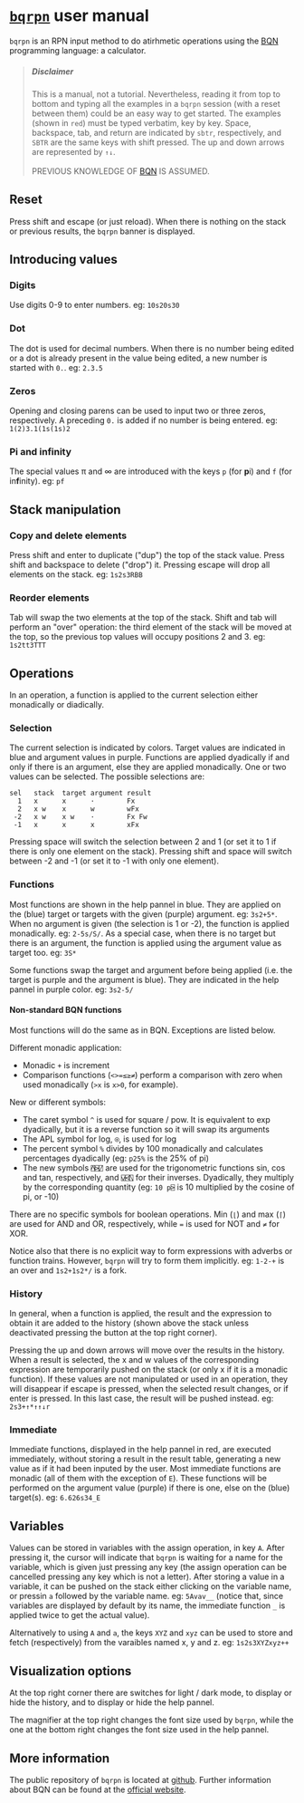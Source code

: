 # [`bqrpn`](https://yiyus.info/bqrpn/) user manual

`bqrpn` is an RPN input method to do atirhmetic operations using the [BQN](https://mlochbaum.github.io/BQN/) programming language: a calculator.

> ##### Disclaimer
>
> This is a manual, not a tutorial. Nevertheless, reading it from top to bottom and typing all the examples in a `bqrpn` session (with a reset between them) could be an easy way to get started. The examples (shown in `red`) must be typed verbatim, key by key. Space, backspace, tab, and return are indicated by `sbtr`, respectively, and `SBTR` are the same keys with shift pressed. The up and down arrows are represented by `↑↓`.
><br><br>
>PREVIOUS KNOWLEDGE OF [BQN](https://mlochbaum.github.io/BQN/) IS ASSUMED.

## Reset

Press shift and escape (or just reload). When there is nothing on the stack or previous results, the `bqrpn` banner is displayed.

## Introducing values

### Digits

Use digits 0-9 to enter numbers. eg: `10s20s30`

### Dot

The dot is used for decimal numbers. When there is no number being edited or a dot is already present in the value being edited, a new number is started with `0.`. eg: `2.3.5`

### Zeros

Opening and closing parens can be used to input two or three zeros, respectively. A preceding `0.` is added if no number is being entered. eg: `1(2)3.1(1s(1s)2`

### Pi and infinity

The special values π and ∞ are introduced with the keys `p` (for **p**i) and `f` (for in**f**inity). eg: `pf`

## Stack manipulation

### Copy and delete elements

Press shift and enter to duplicate ("dup") the top of the stack value. Press shift and backspace to delete ("drop") it. Pressing escape will drop all elements on the stack. eg: `1s2s3RBB`

### Reorder elements

Tab will swap the two elements at the top of the stack. Shift and tab will perform an "over" operation: the third element of the stack will be moved at the top, so the previous top values will occupy positions 2 and 3. eg: `1s2tt3TTT`

## Operations

In an operation, a function is applied to the current selection either monadically or diadically.

### Selection

The current selection is indicated by colors. Target values are indicated in blue and argument values in purple. Functions are applied dyadically if and only if there is an argument, else they are applied monadically. One or two values can be selected. The possible selections are:

    sel   stack  target argument result
      1   x      x      ·        Fx
      2   x w    x      w        wFx
     -2   x w    x w    ·        Fx Fw
     -1   x      x      x        xFx

Pressing space will switch the selection between 2 and 1 (or set it to 1 if there is only one element on the stack). Pressing shift and space will switch between -2 and -1 (or set it to -1 with only one element).

### Functions

Most functions are shown in the help pannel in blue. They are applied on the (blue) target or targets with the given (purple) argument. eg: `3s2+5*`. When no argument is given (the selection is 1 or -2), the function is applied monadically. eg: `2-5s/S/`. As a special case, when there is no target but there is an argument, the function is applied using the argument value as target too. eg: `3S*`

Some functions swap the target and argument before being applied (i.e. the target is purple and the argument is blue). They are indicated in the help pannel in purple color. eg: `3s2-5/`

#### Non-standard BQN functions

Most functions will do the same as in BQN. Exceptions are listed below.

Different monadic application:

- Monadic `+` is increment
- Comparison functions (`<>=≤≥≠`) perform a comparison with zero when used monadically (`>x` is `x>0`, for example).

New or different symbols:

- The caret symbol `^` is used for square / pow. It is equivalent to exp dyadically, but it is a reverse function so it will swap its arguments
- The APL symbol for log, `⍟`, is used for log
- The percent symbol `%` divides by 100 monadically and calculates percentages dyadically (eg: `p25%` is the 25% of pi)
- The new symbols `⍓⍄⍁` are used for the trigonometric functions sin, cos and tan, respectively, and `⍌⍃⍂` for their inverses. Dyadically, they multiply by the corresponding quantity (eg: `10 p⍄` is 10 multiplied by the cosine of pi, or -10)

There are no specific symbols for boolean operations. Min (`⌊`) and max (`⌈`) are used for AND and OR, respectively, while `=` is used for NOT and `≠` for XOR.

Notice also that there is no explicit way to form expressions with adverbs or function trains. However, `bqrpn` will try to form them implicitly. eg: `1-2-+` is an over and `1s2+1s2*/` is a fork.

### History

In general, when a function is applied, the result and the expression to obtain it are added to the history (shown above the stack unless deactivated pressing the button at the top right corner).

Pressing the up and down arrows will move over the results in the history. When a result is selected, the x and w values of the corresponding expression are temporarily pushed on the stack (or only x if it is a monadic function). If these values are not manipulated or used in an operation, they will disappear if escape is pressed, when the selected result changes, or if enter is pressed. In this last case, the result will be pushed instead. eg: `2s3+↑*↑↑↓r`

### Immediate

Immediate functions, displayed in the help pannel in red, are executed immediately, without storing a result in the result table, generating a new value as if it had been inputed by the user. Most immediate functions are monadic (all of them with the exception of `E`). These functions will be performed on the argument value (purple) if there is one, else on the (blue) target(s). eg: `6.626s34_E`

## Variables

Values can be stored in variables with the assign operation, in key `A`. After pressing it, the cursor will indicate that `bqrpn` is waiting for a name for the variable, which is given just pressing any key (the assign operation can be cancelled pressing any key which is not a letter). After storing a value in a variable, it can be pushed on the stack either clicking on the variable name, or pressin `a` followed by the variable name. eg: `5Avav__` (notice that, since variables are displayed by default by its name, the immediate function `_` is applied twice to get the actual value).

Alternatively to using `A` and `a`, the keys `XYZ` and `xyz` can be used to store and fetch (respectively) from the varaibles named x, y and z. eg: `1s2s3XYZxyz++`

## Visualization options

At the top right corner there are switches for light / dark mode, to display or hide the history, and to display or hide the help pannel.

The magnifier at the top right changes the font size used by `bqrpn`, while the one at the bottom right changes the font size used in the help pannel.

## More information

The public repository of `bqrpn` is located at [github](https://github.com/yiyus/bqrpn/). Further information about BQN can be found at the [official website](https://mlochbaum.github.io/BQN/).